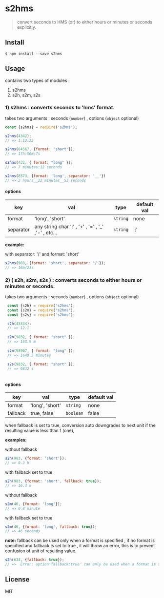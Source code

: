# s2hms
> convert seconds to HMS (or) to either hours or minutes or seconds explicitly.

## Install

```
$ npm install --save s2hms
```

## Usage

contains two types of modules : 

1. s2hms
2. s2h, s2m, s2s


### 1) s2hms : converts seconds to 'hms' format.

takes two arguments :  seconds (`number`) , options (`object` optional)

```js
const {s2hms} = require('s2hms');

s2hms(4342);
// => 1:12:22

s2hms(64567, {format: 'short'});
// => 17h:56m:7s

s2hms(432, { format: "long" });
// => 7 minutes:12 seconds

s2hms(8573, {format: 'long', separator: '__'})
// => 2 hours__22 minutes__53 seconds

```

#### options

| **key** | **val** | **type** | **default val** |
| --- | --- | --- | --- |
| format |'long', 'short' | `string` | none |
| separator | any string char ':' , '+' , '=' , '_' ,'-' , etc... | `string` | ':' |
  
  
  
 **example:**
 
 with separator: '/' and format: 'short'

```js
s2hms(983, {format: 'short', separator: '/'});
// => 16m/23s

```

### 2) ( s2h, s2m, s2s ) : converts seconds to either hours or minutes or seconds.

takes two arguments :  seconds (`number`) , options (`object` optional)

```js
 const {s2h} = require('s2hms'); 
 const {s2m} = require('s2hms'); 
 const {s2s} = require('s2hms'); 

 s2h(43434);
 // => 12.1
 
 s2m(9832, { format: "short" });
 // => 163.9 m
 
 s2m(98907, { format: "long" });
 // => 1648.5 minutes
 
 s2s(9832, { format: "short" });
 // => 9832 s
 

```

#### options

| **key** | **val** | **type** | **default val** |
| --- | --- | --- | --- |
| format | 'long', 'short' | `string` | none |
| fallback | true, false | `boolean` | false |

when fallback is set to true, conversion auto downgrades to next unit if the resulting value is less than 1 (one), 

**examples:**

without fallback

```js
s2h(983, {format: 'short'});
// => 0.3 h
```
with fallback set to true

```js
s2h(983, {format: 'short', fallback: true});
// => 16.4 m
```

without fallback

```js
s2m(46, {format: 'long'});
// => 0.8 minute
```

with fallback set to true

```js
s2m(46, {format: 'long', fallback: true});
// => 46 seconds
```

**note:**
fallback can be used only when a format is specified , if no format is specified and fallback is set to true , it will throw an error, this is to prevent confusion of unit of resulting value.

```js
s2h(634, {fallback: true});
// =>  Error: option'fallback:true' can only be used when a format is specified 
```


## License

MIT
